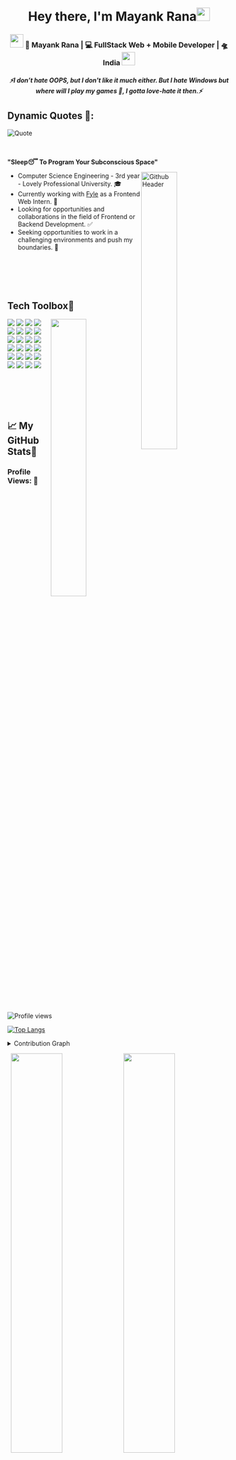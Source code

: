 <h1 align="center">Hey there, I'm Mayank Rana<img src="https://raw.githubusercontent.com/MartinHeinz/MartinHeinz/master/wave.gif" width="30px"></h1>

<div align="center">
<!--  <img src="https://camo.githubusercontent.com/b308571fcf5bbbefd7869cd2aa205b5c02e286abd1cf7e6df53765c4d9b53993/68747470733a2f2f70726f6e6f756e2e63796f752f782f793f7375626a6563743d4865266f626a6563743d48696d266865696768743d3230"> -->
<h3><img src="https://media.giphy.com/media/WUlplcMpOCEmTGBtBW/giphy.gif" width="30"> 👦 Mayank Rana | 💻 FullStack Web + Mobile Developer | 🛸 India <img src="https://media.giphy.com/media/WUlplcMpOCEmTGBtBW/giphy.gif" width="30"></h3>
</div>

<h5 align="center">
   <i>⚡️I don’t hate OOPS, but I don't like it much either. But I hate Windows but where will I play my games 🥺, I gotta love-hate it then.⚡️</i>
</h5>


## Dynamic Quotes 📜:
![Quote](https://github-readme-quotes.herokuapp.com/quote?font=Gabrielle)

<br></br>
<b> "Sleep😴 To Program Your Subconscious Space"</b>

<img width="40%" align="right" alt="Github Header" src="https://user-images.githubusercontent.com/58820001/163717245-4ae2f9b1-df0e-4995-9760-d63b4b39c6e0.svg" />

<p>
  
- Computer Science Engineering - 3rd year - Lovely Professional University. 🎓
- Currently working with <a href="https://www.fylehq.com/" target="_black">Fyle</a> as a Frontend Web Intern. 🏥
- Looking for opportunities and collaborations in the field of Frontend or Backend Development. ✅
- Seeking opportunities to work in a challenging environments and push my boundaries. 💪
</p>
<div>

<!-- ## **Scan to fly through my Portfolio**
<a href="https://avinash-218.github.io/avinash-portfolio-2/"><img src="Images/QR_portfolio.png" width="200" height="200" alt="WebsiteQR"></a>
</div> -->
  
<br></br>
<br></br>

## **Tech Toolbox🧰**<br>
<div>
<img width="40%" align="right" src="https://user-images.githubusercontent.com/58820001/163717380-5fc65e08-d483-453b-8172-2f105a3af5ba.png" />

<p align="left">
<img src="https://img.shields.io/badge/html5-%23E34F26.svg?style=for-the-badge&logo=html5&logoColor=white"/>
<img src="https://img.shields.io/badge/css3-%231572B6.svg?style=for-the-badge&logo=css3&logoColor=white"/>
<img src="https://img.shields.io/badge/bootstrap-%23563D7C.svg?style=for-the-badge&logo=bootstrap&logoColor=white"/>
<img src="https://img.shields.io/badge/javascript-%23323330.svg?style=for-the-badge&logo=javascript&logoColor=%23F7DF1E"/>
<img src="https://img.shields.io/badge/typescript-%23007ACC.svg?style=for-the-badge&logo=typescript&logoColor=white"/>
<img src="https://img.shields.io/badge/react-%2320232a.svg?style=for-the-badge&logo=react&logoColor=%2361DAFB"/>
<img src="https://img.shields.io/badge/redux-%23593d88.svg?style=for-the-badge&logo=redux&logoColor=white"/>
<img src="https://img.shields.io/badge/React_Router-CA4245?style=for-the-badge&logo=react-router&logoColor=white"/>
<img src="https://img.shields.io/badge/MUI-%230081CB.svg?style=for-the-badge&logo=mui&logoColor=white"/>
<img src="https://img.shields.io/badge/tailwindcss-%2338B2AC.svg?style=for-the-badge&logo=tailwind-css&logoColor=white"/>
<img src="https://img.shields.io/badge/angular-%23DD0031.svg?style=for-the-badge&logo=angular&logoColor=white"/>
<img src="https://img.shields.io/badge/rxjs-%23B7178C.svg?style=for-the-badge&logo=reactivex&logoColor=white"/>
<img src="https://img.shields.io/badge/node.js-6DA55F?style=for-the-badge&logo=node.js&logoColor=white"/>
<img src="https://img.shields.io/badge/express.js-%23404d59.svg?style=for-the-badge&logo=express&logoColor=%2361DAFB"/>
<img src="https://img.shields.io/badge/MongoDB-%234ea94b.svg?style=for-the-badge&logo=mongodb&logoColor=white"/>
<img src="https://img.shields.io/badge/figma-%23F24E1E.svg?style=for-the-badge&logo=figma&logoColor=white"/>
<img src="https://img.shields.io/badge/firebase-%23039BE5.svg?style=for-the-badge&logo=firebase"/>
<img src="https://img.shields.io/badge/heroku-%23430098.svg?style=for-the-badge&logo=heroku&logoColor=white"/>
<img src="https://img.shields.io/badge/netlify-%23000000.svg?style=for-the-badge&logo=netlify&logoColor=#00C7B7"/>
<img src="https://img.shields.io/badge/git-%23F05033.svg?style=for-the-badge&logo=git&logoColor=white"/>
<img src="https://img.shields.io/badge/java-%23ED8B00.svg?style=for-the-badge&logo=java&logoColor=white"/>
<img src="https://img.shields.io/badge/Android-3DDC84?style=for-the-badge&logo=android&logoColor=white"/>
<img src="https://img.shields.io/badge/Windows-0078D6?style=for-the-badge&logo=windows&logoColor=white"/>
<img src="https://img.shields.io/badge/Linux-FCC624?style=for-the-badge&logo=linux&logoColor=black"/>
</div>
  
<br></br>
<br></br>

## &#x1f4c8; My GitHub Stats🎯
 
<h3 align="left">Profile Views: 🧐</h3>
  
![Profile views](https://gpvc.arturio.dev/mayan-000)

[![Top Langs](https://github-readme-stats.vercel.app/api/top-langs/?username=mayan-000&theme=chartreuse-dark)](https://github.com/anuraghazra/github-readme-stats)
  
<details><summary>Contribution Graph</summary>
<p align="left">
<img width="90%" src="https://activity-graph.herokuapp.com/graph?username=mayan-000&theme=chartreuse-dark&no-frame=true" /></p>
</details>

<p align="left">
  <img width="48%" src="https://github-readme-stats.vercel.app/api?username=mayan-000&show_icons=true&theme=chartreuse-dark&count_private=true&include_all_commits=true" /> 
  <img width="48%" src="https://github-readme-streak-stats.herokuapp.com/?user=mayan-000&theme=chartreuse-dark" />
</p>  

<a href="https://gitstalk.netlify.app/mayan-000/" target="_blank"> See My Latest Activities Here</a>

<br></br>
<br></br>

<img src ="https://user-images.githubusercontent.com/58820001/163718020-9eca11e2-77fb-4e5a-8ef7-0b3e10d16db5.svg" align = "left" width = 50%>
<div>

<h2>Reach Me</h2>
 
[<img align="top" alt="LinkedIn" src="https://img.shields.io/badge/LinkedIn-0077B5?style=for-the-badge&logo=linkedin&logoColor=white" />](http://www.linkedin.com/in/mayan000)
[<img align="top" alt="LinkedIn" src="https://img.shields.io/badge/Gmail-D14836?style=for-the-badge&logo=gmail&logoColor=white" />](mailto:mayankranax1@gmail.com)

<br></br>
<br></br>

<h5><i>Well Well Well, you can't find much of my Github activity, but soon.<br></br>Not today, not tomorrow but soon very soon it will pump back to life.</i></h5>

<p align="center">
  <img src="https://raw.githubusercontent.com/bornmay/bornmay/Update/svg/Bottom.svg" alt="Github Stats" />
</p>
